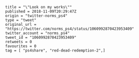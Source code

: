 ```
title = "\"Look on my works\""
published = 2018-11-09T20:29:47Z
origin = "twitter-norms_ps4"
type = "tweet"
original_url = "https://twitter.com/norms_ps4/status/1060992870423953409"
twitter_account = "norms_ps4"
tweet_id = "1060992870423953409"
retweets = 0
favourites = 0
tag = [ "ps4share", "red-dead-redemption-2",]
```

<p class='image'><img src='https://mnf.m17s.net/2018/11/09/DrlnY_VWkAAJOge.jpg' alt=''></p>

